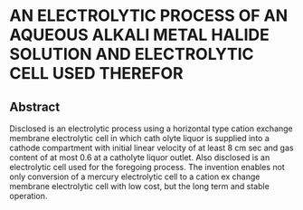 # AN ELECTROLYTIC PROCESS OF AN AQUEOUS ALKALI METAL HALIDE SOLUTION AND ELECTROLYTIC CELL USED THEREFOR

## Abstract
Disclosed is an electrolytic process using a horizontal type cation exchange membrane electrolytic cell in which cath olyte liquor is supplied into a cathode compartment with initial linear velocity of at least 8 cm sec and gas content of at most 0.6 at a catholyte liquor outlet. Also disclosed is an electrolytic cell used for the foregoing process. The invention enables not only conversion of a mercury electrolytic cell to a cation ex change membrane electrolytic cell with low cost, but the long term and stable operation.